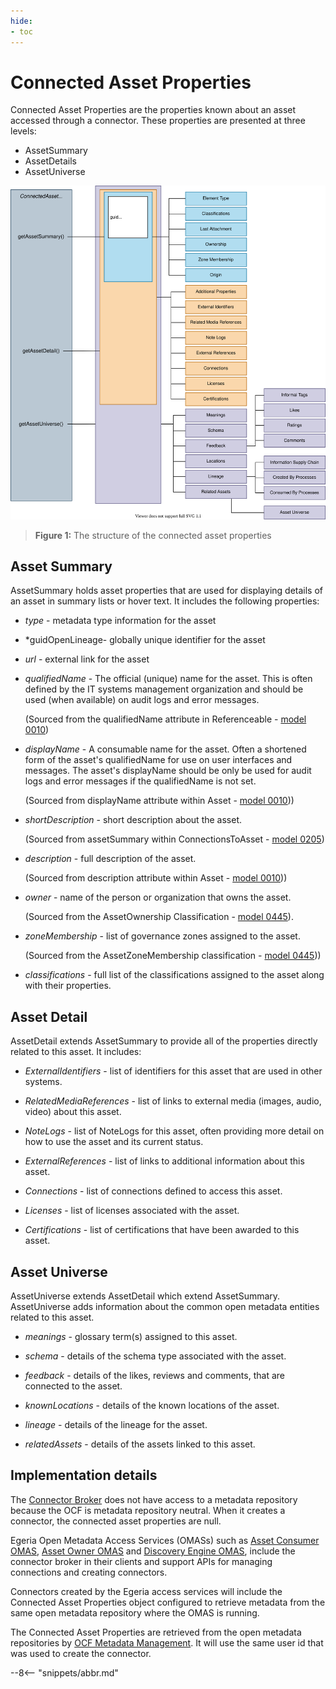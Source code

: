 ```yaml
---
hide:
- toc
---
```


<!-- SPDX-License-Identifier: CC-BY-4.0 -->
<!-- Copyright Contributors to the ODPi Egeria project. -->

# Connected Asset Properties

Connected Asset Properties are the properties known about an asset accessed through a connector.
These properties are presented at three levels:

- AssetSummary
- AssetDetails
- AssetUniverse

![Figure 1](connected-asset-properties.svg)
> **Figure 1:** The structure of the connected asset properties

## Asset Summary

AssetSummary holds asset properties that are used for displaying details of
an asset in summary lists or hover text.  It includes the following properties:

 - *type* - metadata type information for the asset
 - *guidOpenLineage- globally unique identifier for the asset
 - *url* - external link for the asset
 - *qualifiedName* - The official (unique) name for the asset. This is often defined by the IT systems
    management organization and should be used (when available) on audit logs and error messages.
    
    (Sourced from the qualifiedName attribute in Referenceable - [model 0010](/egeria-docs/types/0//egeria-docs/types/0/0010-Base-Model))
    
 - *displayName* - A consumable name for the asset.  Often a shortened form of the asset's qualifiedName
    for use on user interfaces and messages.   The asset's displayName should be only be used for audit logs and error
    messages if the qualifiedName is not set. 
    
    (Sourced from displayName attribute  within Asset - [model 0010](/egeria-docs/types/0/0010-Base-Model)))
 
 - *shortDescription* - short description about the asset.
    
    (Sourced from assetSummary within ConnectionsToAsset - [model 0205](/egeria-docs/types/2/0205-Connection-Linkage))
 
 - *description* - full description of the asset.
    
    (Sourced from description attribute within Asset - [model 0010](/egeria-docs/types/0/0010-Base-Model)))
 
 - *owner* - name of the person or organization that owns the asset.
    
    (Sourced from the AssetOwnership Classification - [model 0445](/egeria-docs/types/4/0445-Governance-Roles)).
 
 - *zoneMembership* - list of governance zones assigned to the asset.
 
    (Sourced from the AssetZoneMembership classification - [model 0445](/egeria-docs/types/4/0424-Governance-Zones)))
 
 - *classifications* - full list of the classifications assigned to the asset along with their properties.

## Asset Detail

AssetDetail extends AssetSummary to provide all of the properties directly related to this asset.  It includes:

 * *ExternalIdentifiers* - list of identifiers for this asset that are used in other systems.
 
 * *RelatedMediaReferences* - list of links to external media (images, audio, video) about this asset.
 
 * *NoteLogs* - list of NoteLogs for this asset, often providing more detail on how to use the asset and
    its current status.
 
 * *ExternalReferences* - list of links to additional information about this asset.
 
 * *Connections* - list of connections defined to access this asset.
 
 * *Licenses* - list of licenses associated with the asset.
 
 * *Certifications* - list of certifications that have been awarded to this asset.

## Asset Universe

AssetUniverse extends AssetDetail which extend AssetSummary.  AssetUniverse adds information about the
common open metadata entities related to this asset.

 * *meanings* - glossary term(s) assigned to this asset.
 
 * *schema* - details of the schema type associated with the asset.
 
 * *feedback* - details of the likes, reviews and comments, that are connected to the asset.
 
 * *knownLocations* - details of the known locations of the asset.
 
 * *lineage* - details of the lineage for the asset.
 
 * *relatedAssets* - details of the assets linked to this asset.

## Implementation details

The [Connector Broker](connector-broker.md) does not have access
to a metadata repository because the OCF is metadata repository neutral.
When it creates a connector, the connected asset properties
are null.

Egeria Open Metadata Access Services (OMASs) such as
[Asset Consumer OMAS](/egeria-docs/services/omas/asset-consumer/overview), 
[Asset Owner OMAS](/egeria-docs/services/omas/asset-owner/overview) and
[Discovery Engine OMAS](/egeria-docs/services/omas/discovery-engine/overview), 
include the connector broker in their clients and 
support APIs for managing connections and creating
connectors.

Connectors created by the Egeria access services
will include the Connected Asset Properties object
configured to retrieve metadata from the
same open metadata repository where the OMAS is running.

The Connected Asset Properties
are retrieved from the open metadata repositories by
[OCF Metadata Management](/egeria-docs/services/ocf-metadata-management).
It will use the same user id that was used to create the
connector.

--8<-- "snippets/abbr.md"